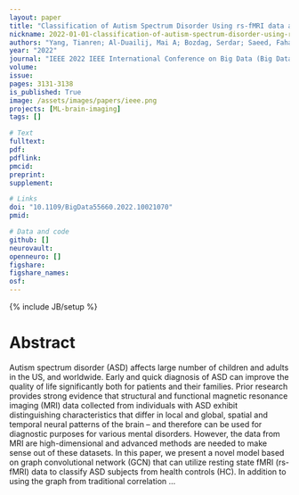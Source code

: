 ```yaml
---
layout: paper
title: "Classification of Autism Spectrum Disorder Using rs-fMRI data and Graph Convolutional Networks"
nickname: 2022-01-01-classification-of-autism-spectrum-disorder-using-rs-fmri-data-and-graph-convolutional-networks
authors: "Yang, Tianren; Al-Duailij, Mai A; Bozdag, Serdar; Saeed, Fahad; "
year: "2022"
journal: "IEEE 2022 IEEE International Conference on Big Data (Big Data)"
volume: 
issue:
pages: 3131-3138
is_published: True
image: /assets/images/papers/ieee.png
projects: [ML-brain-imaging]
tags: []

# Text
fulltext:
pdf:
pdflink:
pmcid:
preprint: 
supplement:

# Links
doi: "10.1109/BigData55660.2022.10021070"
pmid:

# Data and code
github: []
neurovault:
openneuro: []
figshare:
figshare_names:
osf:
---
```

{% include JB/setup %}

# Abstract

Autism spectrum disorder (ASD) affects large number of children and adults in the US, and worldwide. Early and quick diagnosis of ASD can improve the quality of life significantly both for patients and their families. Prior research provides strong evidence that structural and functional magnetic resonance imaging (MRI) data collected from individuals with ASD exhibit distinguishing characteristics that differ in local and global, spatial and temporal neural patterns of the brain – and therefore can be used for diagnostic purposes for various mental disorders. However, the data from MRI are high-dimensional and advanced methods are needed to make sense out of these datasets. In this paper, we present a novel model based on graph convolutional network (GCN) that can utilize resting state fMRI (rs-fMRI) data to classify ASD subjects from health controls (HC). In addition to using the graph from traditional correlation …
